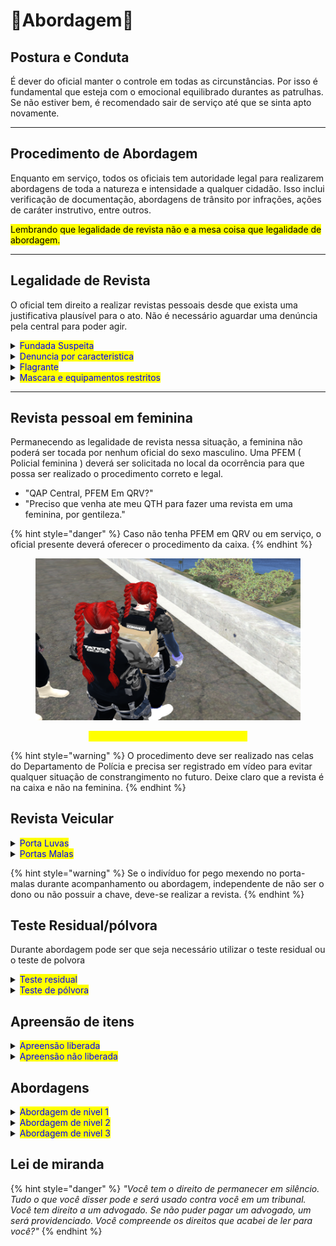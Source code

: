 # 🔴Abordagem🔴

## Postura e Conduta <a href="#conduta-e-postura" id="conduta-e-postura"></a>

É dever do oficial manter o controle em todas as circunstâncias. Por isso é fundamental que esteja com o emocional equilibrado durantes as patrulhas. Se não estiver bem, é recomendado sair de serviço até que se sinta apto novamente.

***

## Procedimento de Abordagem

Enquanto em serviço, todos os oficiais tem autoridade legal para realizarem abordagens de toda a natureza e intensidade a qualquer cidadão. Isso inclui verificação de documentação, abordagens de trânsito por infrações, ações de caráter instrutivo, entre outros.

<mark style="background-color:$info;">Lembrando que legalidade de revista não e a mesa coisa que legalidade de abordagem.</mark>

***

## Legalidade de Revista

O oficial tem direito a realizar revistas pessoais desde que exista uma justificativa plausível para o ato. Não é necessário aguardar uma denúncia pela central para poder agir.

<details>

<summary><mark style="color:blue;">Fundada Suspeita</mark></summary>

Utilizada dentro de um raio de 1KM da QRU. Deve-se avaliar a variante de tempo e deslocamento do mesmo.

</details>

<details>

<summary><mark style="color:blue;">Denuncia por caracteristica</mark></summary>

Denuncia feita por um boletim de ocorrencia (B.O) ou uma denuncia pelo PD informando principais caracteristica do mesmo e veiculo ( modelo, coloração entre outros ). Se durante patrulha observar alguém que bata com a denúncia, poderá ser abordado e deverá ser revistado.

</details>

<details>

<summary><mark style="color:blue;">Flagrante</mark></summary>

Aonde o mesmo foi pego no ato, não há contestação para a revista

</details>

<details>

<summary><mark style="color:blue;">Mascara e equipamentos restritos</mark></summary>

Indivíduo que esteja utilizando máscara, coldre e/ou colete balístico será solicitado a retirada. Se não acatar, será algemado pelo crime de **uso de equipamento restrito** e/ou **ocultação facial**, resultando na revista pessoal.

</details>

***

## Revista pessoal em feminina

Permanecendo as legalidade de revista nessa situação, a feminina não poderá ser tocada por nenhum oficial do sexo masculino. Uma PFEM ( Policial feminina ) deverá ser solicitada no local da ocorrência para que possa ser realizado o procedimento correto e legal.



* "QAP Central, PFEM Em QRV?"
* "Preciso que venha ate meu QTH para fazer uma revista em uma feminina, por gentileza."

{% hint style="danger" %}
Caso não tenha PFEM em QRV ou em serviço, o oficial presente deverá oferecer o procedimento da caixa.
{% endhint %}

<figure><img src="../.gitbook/assets/image (1).png" alt=""><figcaption></figcaption></figure>

<p align="center"><mark style="color:yellow;">F8: /e caixa e depois utilizar o Revistar</mark></p>

{% hint style="warning" %}
O procedimento deve ser realizado nas celas do Departamento de Polícia e precisa ser registrado em vídeo para evitar qualquer situação de constrangimento no futuro. Deixe claro que a revista é na caixa e não na feminina.
{% endhint %}

## Revista Veicular

<details>

<summary><mark style="color:blue;">Porta Luvas</mark></summary>

Toda QRU de código 2+ onde o indivíduo foi revistado, seu veículo também deverá passar por inspeção (Apenas porta-luvas).

</details>

<details>

<summary><mark style="color:blue;">Portas Malas</mark></summary>

Verificado em situações de tráfico de entorpecentes onde o indivíduo foi pego em flagrante ou o teste residual deu positivo.

Situações de código 5 ou prioridade onde o indivíduo foi pego em flagrante ou o teste residual de pólvora deu positivo.

</details>

{% hint style="warning" %}
Se o indivíduo for pego mexendo no porta-malas durante acompanhamento ou abordagem, independente de não ser o dono ou não possuir a chave, deve-se realizar a revista.
{% endhint %}

## Teste Residual/pólvora

Durante abordagem pode ser que seja necessário utilizar o teste residual ou o teste de polvora

<details>

<summary><mark style="color:blue;">Teste residual</mark></summary>

* Flagrante: Não há a necessidade de testes, a revista é permitida.
* Teste positivo: Será revistado e conduzido.
* Teste negativo: Será liberado.

{% hint style="warning" %}
Não fiquem apreensivos em liberar um indivíduo se a história dele for convincente.
{% endhint %}

</details>

<details>

<summary><mark style="color:blue;">Teste de pólvora</mark></summary>

Sempre dando preferência para a maior patente realizar os testes, se der positivo ele será revistado.

</details>

## Apreensão de itens

<details>

<summary><mark style="color:blue;">Apreensão liberada</mark></summary>

* [x] Caso a QRU ja esteja finalizada ( COD.4 ) e o mesmo esteja na prisão.

- [x] Caso ocorra uma QRU de COD.5 ( Prioridade ) e os mesmo seja abatidos.

{% hint style="danger" %}
Lembrando que, só esta permitido a apreensão dos itens depois da <mark style="color:red;">área vermelha</mark> acabar e o anuncio de ação finalizada ser lançado.
{% endhint %}

</details>

<details>

<summary><mark style="color:blue;">Apreensão não liberada</mark></summary>

* [x] Caso a QRU esteja em andamento <mark style="color:red;">não esta liberado</mark> a apreensão dos itens do mesmo.
* [x] Caso uma ação fechada ou prioridade esteja em andamento é <mark style="color:red;">totalmente proibido</mark> fazer a apreensão.

</details>

## Abordagens

<details>

<summary><mark style="color:blue;">Abordagem de nivel 1</mark></summary>

Destinada às situações de trânsito, o objetivo principal é a verificação de documentos e pendências em nome do indivíduo. Aplicando as advertências cabíveis se for necessário.

* P1 faz uso do luminoso e sonoro dando a ordem de parada.
* O P2 solicitará apoio de mais duas unidades e assim que chegarem será iniciada a abordagem.&#x20;

<figure><img src="../.gitbook/assets/jj.png" alt=""><figcaption></figcaption></figure>

*   Com o apoio já no local, o P2 irá até o veículo abordado e se apresentará formalmente ao indivíduo explicando o motivo da abordagem.



    "Bom dia, sou o Major Dybala DiCeleron do 1° BPM-Genesis. Parei o senhor porque foi observado que os faróis traseiros do seu veículo estão quebrados."

    * Após contextualização, será solicitado o documento do envolvido presente e será feita a checagem de pendências.

{% hint style="danger" %}
Se houver alguma pendência, será solicitado o pagamento imediato ou um prazo aplicado para a regularização. Se estiver procurado, será conduzido ao Departamento de Polícia para esclarecimentos. Se o veículo for roubado também será conduzido.
{% endhint %}

{% hint style="success" %}
Se tudo estiver nos conformes e o veículo em dia, será aplicada a advertência verbal com multa (Opcional) e o abordado liberado após o giroflex ser desligado.
{% endhint %}

</details>

<details>

<summary><mark style="color:blue;">Abordagem de nivel 2</mark></summary>

Mais comum no dia-a-dia dos oficiais, são destinadas às QRU's de corrida ilegal, tráfico de entorpecentes, roubo de veículo, procurado, roubo de porta-malas, uso de equipamentos restritos, entre outros.

* P1 faz uso do luminoso e sonoro dando a ordem de parada.

- O P2 solicitará o desembarque do abordado de seu veículo, encostando na calçada com as mãos para trás e logo após pedirá o apoio de mais duas unidades.

<figure><img src="../.gitbook/assets/jj.png" alt=""><figcaption></figcaption></figure>

*   Com o apoio já no local, o P2 irá até o indivíduo se apresentar formalmente e explicar o motivo da abordagem.

    "Bom dia, sou o Major Dybala DiCeleron do 1° BPM-Genesis. Parei o senhor porque recebemos denúncia de um roubo de porta-malas no local."
* Após contextualização, será solicitado o documento do envolvido presente e será feita a checagem de pendências juntamente com o procedimento padrão de revista (Se a história não for convincente).

{% hint style="success" %}
Se for liberado, o indivíduo deverá ligar seu carro e partir após o giroflex ser desligado.
{% endhint %}

{% hint style="warning" %}
Se for conduzido para o Departamento de Polícia, deve-se dar o código 4 na rádio assim que concluírem a abordagem.
{% endhint %}

</details>

<details>

<summary><mark style="color:blue;">Abordagem de nivel 3</mark></summary>

Destinada às QRU's de disparos, visual armado, sequestro e afins. O padrão de unidades participantes são 03 a 04 unidades, porém pode aumentar se um Sargento+ ou BOPE/CORE sentir a necessidade. O posicionamento segue o padrão abaixo. No momento em que o indivíduo descer do veículo, a primária deverá se aproximar e algemá-lo de imediato para garantir a segurança de todos.

<figure><img src="../.gitbook/assets/kk.png" alt=""><figcaption></figcaption></figure>

</details>

## Lei de miranda

{% hint style="danger" %}
_"Você tem o direito de permanecer em silêncio. Tudo o que você disser pode e será usado contra você em um tribunal. Você tem direito a um advogado. Se não puder pagar um advogado, um será providenciado. Você compreende os direitos que acabei de ler para você?"_
{% endhint %}
